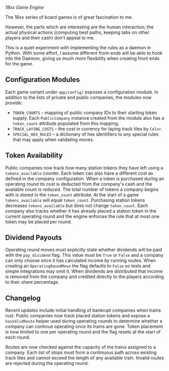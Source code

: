 *18xx Game Engine*

The 18xx series of board games is of great fascination to me.  

However, the parts which are interesting are the human interaction; 
the actual physical actions (computing best paths, keeping tabs on other players and their cash) don't appeal to me.

This is a quiet experiment with implementing the rules as a daemon in Python. 
With some effort, I assume different front-ends will be able to hook into the Daemon, giving us much more flexibility
when creating front ends for the game.

## Configuration Modules

Each game variant under `app/config/` exposes a configuration module. In
addition to the lists of private and public companies, the modules now provide:

* `TOKEN_COUNTS` – mapping of public company IDs to their starting token supply.
  Each `PublicCompany` instance created from the module also has a
  `token_count` attribute populated from this mapping.
* `TRACK_LAYING_COSTS` – the cost in currency for laying track tiles by
  `Color`.
* `SPECIAL_HEX_RULES` – a dictionary of hex identifiers to any special rules
  that may apply when validating moves.

## Token Availability

Public companies now track how many station tokens they have left using a
`tokens_available` counter. Each token can also have a different cost as defined
in the company configuration. When a token is purchased during an operating
round its cost is deducted from the company's cash and the available count is
reduced.
The total number of tokens a company begins with is stored in the
`token_count` attribute. At the start of a game `tokens_available` will equal
`token_count`. Purchasing station tokens decreases `tokens_available` but does
not change `token_count`. Each company also tracks whether it has already placed
a station token in the current operating round and the engine enforces the rule
that at most one token may be placed per round.

## Dividend Payouts

Operating round moves must explicitly state whether dividends will be paid with
the `pay_dividend` flag. This value must be `True` or `False` and a company can
only choose once it has calculated income by running routes. When creating an
`OperatingRoundMove` the flag defaults to `False` so tests and simple
integrations may omit it. When dividends are distributed that income is removed
from the company and credited directly to the players according to their share
percentage.

## Changelog

Recent updates include initial handling of bankrupt companies when trains rust.
Public companies now track placed station tokens and expose a ``hasValidRoute``
helper used during operating rounds to determine whether a company can continue
operating once its trains are gone.
Token placement is now limited to one per operating round and the flag resets at
the start of each round.

Routes are now checked against the capacity of the trains assigned to a company.
Each list of stops must form a continuous path across existing track tiles and
cannot exceed the length of any available train. Invalid routes are rejected
during the operating round.

